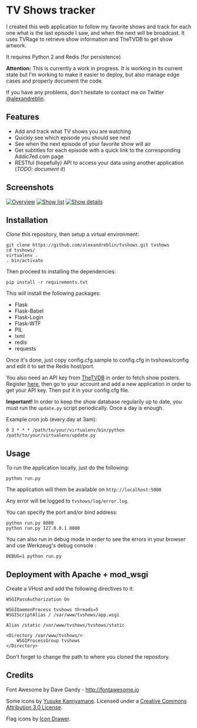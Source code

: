 # TV Shows tracker

I created this web application to follow my favorite shows and track for each one what is the last episode I saw, and when the next will be broadcast. It uses TVRage to retrieve show information and TheTVDB to get show artwork.

It requires Python 2 and Redis (for persistence)

**Attention:** This is currently a work in progress. It is working in its current state but I'm working to make it easier to deploy, but also manage edge cases and properly document the code.

If you have any problems, don't hesitate to contact me on Twitter [@alexandreblin](http://twitter.com/alexandreblin).

## Features

 * Add and track what TV shows you are watching
 * Quickly see which episode you should see next
 * See when the next episode of your favorite show will air
 * Get subtitles for each episode with a quick link to the corresponding Addic7ed.com page
 * RESTful (hopefully) API to access your data using another application (*TODO: document it*)

## Screenshots

[![Overview](http://i.imgur.com/1DcVqYs.png)](http://i.imgur.com/L5lpivO.png) [![Show list](http://i.imgur.com/x9CKojv.png)](http://i.imgur.com/aiwJpql.jpg) [![Show details](http://i.imgur.com/ima1bSb.png)](http://i.imgur.com/4QAClim.png)

## Installation

Clone this repository, then setup a virtual environment:

    git clone https://github.com/alexandreblin/tvshows.git tvshows
    cd tvshows/
    virtualenv .
    . bin/activate

Then proceed to installing the dependencies:

	pip install -r requirements.txt

This will install the following packages:

* Flask
* Flask-Babel
* Flask-Login
* Flask-WTF
* PIL
* lxml
* redis
* requests

Once it's done, just copy config.cfg.sample to config.cfg in tvshows/config and edit it to set the Redis host/port.

You also need an API key from [TheTVDB](http://thetvdb.com/) in order to fetch show posters. Register [here](http://thetvdb.com/?tab=register), then go to your account and add a new application in order to get your API key. Then put it in your config.cfg file.

**Important!** In order to keep the show database regularily up to date, you must run the `update.py` script periodically. Once a day is enough.

Example cron job (every day at 3am):

    0 3 * * * /path/to/your/virtualenv/bin/python /path/to/your/virtualenv/update.py

## Usage

To run the application locally, just do the following:

	python run.py

The application will them be available on `http://localhost:5000`

Any error will be logged to `tvshows/log/error.log`.

You can specify the port and/or bind address:

    python run.py 8080
    python run.py 127.0.0.1 8080

You can also run in debug mode in order to see the errors in your browser and use Werkzeug's debug console :

	DEBUG=1 python run.py

## Deployment with Apache + mod_wsgi

Create a VHost and add the following directives to it:

    WSGIPassAuthorization On

    WSGIDaemonProcess tvshows threads=5
    WSGIScriptAlias / /var/www/tvshows/app.wsgi
    
    Alias /static /var/www/tvshows/tvshows/static
    
    <Directory /var/www/tvshows/>
        WSGIProcessGroup tvshows
    </Directory>

Don't forget to change the path to where you cloned the repository.

## Credits

Font Awesome by Dave Gandy - http://fontawesome.io

Some icons by [Yusuke Kamiyamane](http://p.yusukekamiyamane.com/). Licensed under a [Creative Commons Attribution 3.0 License](http://creativecommons.org/licenses/by/3.0/).

Flag icons by [Icon Drawer](http://www.icondrawer.com).
